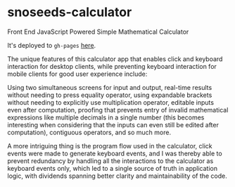 # snoseeds-calculator
Front End JavaScript Powered Simple Mathematical Calculator

It's deployed to `gh-pages` [here](https://snoseeds.github.io/snoseeds-calculator/).

The unique features of this calculator app that enables click and keyboard interaction for desktop clients, while preventing keyboard interaction for mobile clients for good user experience include:

Using two simultaneous screens for input and output, real-time results without needing to press equality operator, using expandable brackets without needing to explicitly use multiplication operator, editable inputs even after computation, proofing that prevents entry of invalid mathematical expressions like multiple decimals in a single number (this becomes interesting when considering that the inputs can even still be edited after computation), contiguous operators, and so much more.

A more intriguing thing is the program flow used in the calculator, click events were made to generate keyboard events, and I was thereby able to prevent redundancy by handling all the interactions to the calculator as keyboard events only, which led to a single source of truth in application logic, with dividends spanning better clarity and maintainability of the code.

